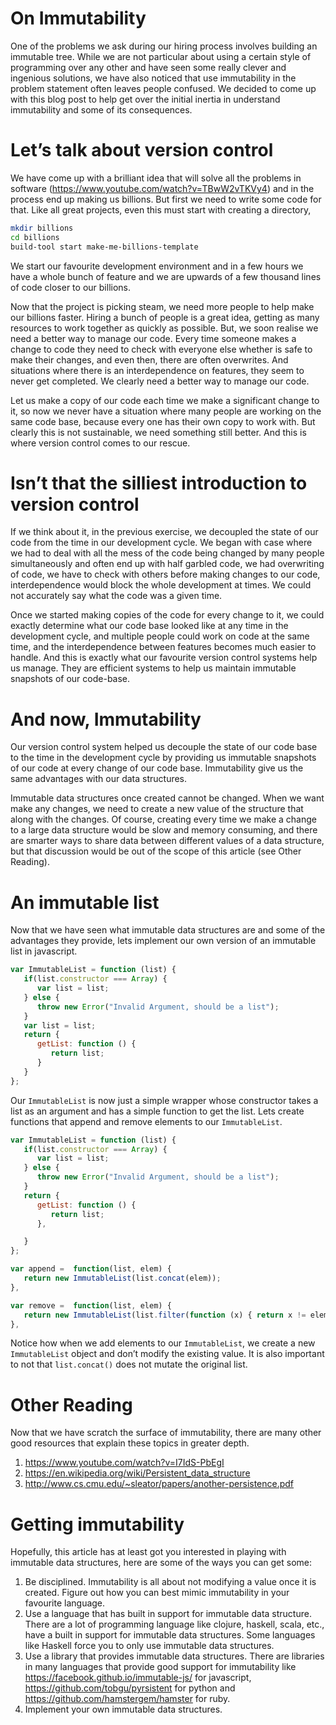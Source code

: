 On Immutability
===============

One of the problems we ask during our hiring process involves building an immutable tree.
While we are not particular about using a certain style of programming over any other and
have seen some really clever and ingenious solutions, we have also noticed that use
immutability in the problem statement often leaves people confused. We decided to come up
with this blog post to help get over the initial inertia in understand immutability and
some of its consequences.

# Let’s talk about version control

We have come up with a brilliant idea that will solve all the problems in software
(https://www.youtube.com/watch?v=TBwW2vTKVy4) and in the process end up making us
billions. But first we need to write some code for that. Like all great projects, even
this must start with creating a directory,
```bash
mkdir billions
cd billions
build-tool start make-me-billions-template
```
We start our favourite development environment and in a few hours we have a whole bunch of
feature and we are upwards of a few thousand lines of code closer to our billions.

Now that the project is picking steam, we need more people to help make our billions
faster. Hiring a bunch of people is a great idea, getting as many resources to work
together as quickly as possible. But, we soon realise we need a better way to manage our
code. Every time someone makes a change to code they need to check with everyone else
whether is safe to make their  changes, and even then, there are often overwrites. And
situations where there is an interdependence on features, they seem to never get
completed. We clearly need a better way to manage our code.

Let us make a copy of our code each time we make a significant change to it, so now we
never have a situation where many people are working on the same code base, because every
one has their own copy to work with. But clearly this is not sustainable, we need
something still better. And this is where version control comes to our rescue.

# Isn’t that the silliest introduction to version control

If we think about it, in the previous exercise, we decoupled the state of our code from
the time in our development cycle. We began with case where we had to deal with all the
mess of the code being changed by many people simultaneously and often end up with half
garbled code, we had overwriting of code, we have to check with others before making changes
to our code, interdependence would block the whole development at times. We could not
accurately say what the code was a given time.

Once we started making copies of the code for every change to it, we could exactly
determine what our code base looked like at any time in the development cycle, and
multiple people could work on code at the same time, and the interdependence between
features becomes much easier to handle. And this is exactly what our favourite version
control systems help us manage. They are efficient systems to help us maintain immutable
snapshots of our code-base.

# And now, Immutability

Our version control system helped us decouple the state of our code base to the time in
the development cycle by providing us immutable snapshots of our code at every change of
our code base. Immutability give us the same advantages with our data structures.

Immutable data structures once created cannot be changed. When we want make any changes,
we need to create a new value of the structure that along with the changes. Of course,
creating every time we make a change to a large data structure would be slow and memory
consuming, and there are smarter ways to share data between different values of a data
structure, but that discussion would be out of the scope of this article (see Other
Reading).

# An immutable list

Now that we have seen what immutable data structures are and some of the advantages they
provide, lets implement our own version of an immutable list in javascript.
```javascript
var ImmutableList = function (list) {
   if(list.constructor === Array) {
      var list = list;
   } else {
      throw new Error("Invalid Argument, should be a list");
   }
   var list = list;
   return {
      getList: function () {
         return list;
      }
   }
};
```
Our `ImmutableList` is now just a simple wrapper whose constructor takes a list as an
argument and has a simple function to get the list. Lets create functions that append
and remove elements to our `ImmutableList`.

```javascript
var ImmutableList = function (list) {
   if(list.constructor === Array) {
      var list = list;
   } else {
      throw new Error("Invalid Argument, should be a list");
   }
   return {
      getList: function () {
         return list;
      },

   }
};

var append =  function(list, elem) {
   return new ImmutableList(list.concat(elem));
},

var remove =  function(list, elem) {
   return new ImmutableList(list.filter(function (x) { return x != elem});
},
```
Notice how when we add elements to our `ImmutableList`, we create a new `ImmutableList`
object and don’t modify the existing value. It is also important to not that
`list.concat()` does not mutate the original list.

# Other Reading

Now that we have scratch the surface of immutability, there are many other good resources
that explain these topics in greater depth.
   1. https://www.youtube.com/watch?v=I7IdS-PbEgI
   2. https://en.wikipedia.org/wiki/Persistent_data_structure
   3. http://www.cs.cmu.edu/~sleator/papers/another-persistence.pdf

# Getting immutability

Hopefully, this article has at least got you interested in playing with immutable data
structures, here are some of the ways you can get some:
   1. Be disciplined. Immutability is all about not modifying a value once it is created.
      Figure out how you can best mimic immutability in your favourite language.
   2. Use a language that has built in support for immutable data structure. There are a
      lot of programming language like clojure, haskell, scala, etc., have a built in
      support for immutable data structures. Some languages like Haskell force you to only
      use immutable data structures.
   3. Use a library that provides immutable data structures. There are libraries in many
      languages that provide good support for immutability like
      https://facebook.github.io/immutable-js/ for javascript,
      https://github.com/tobgu/pyrsistent for python and
      https://github.com/hamstergem/hamster for ruby.
   4. Implement your own immutable data structures. 
